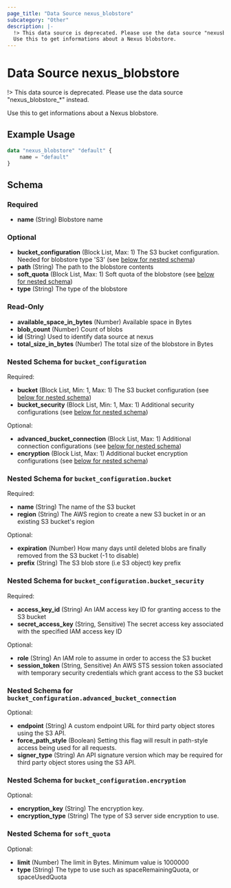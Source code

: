 ```yaml
---
page_title: "Data Source nexus_blobstore"
subcategory: "Other"
description: |-
  !> This data source is deprecated. Please use the data source "nexusblobstore*" instead.
  Use this to get informations about a Nexus blobstore.
---
```

# Data Source nexus_blobstore
!> This data source is deprecated. Please use the data source "nexus_blobstore_*" instead.

Use this to get informations about a Nexus blobstore.
## Example Usage
```terraform
data "nexus_blobstore" "default" {
	name = "default"
}
```
<!-- schema generated by tfplugindocs -->
## Schema

### Required

- **name** (String) Blobstore name

### Optional

- **bucket_configuration** (Block List, Max: 1) The S3 bucket configuration. Needed for blobstore type 'S3' (see [below for nested schema](#nestedblock--bucket_configuration))
- **path** (String) The path to the blobstore contents
- **soft_quota** (Block List, Max: 1) Soft quota of the blobstore (see [below for nested schema](#nestedblock--soft_quota))
- **type** (String) The type of the blobstore

### Read-Only

- **available_space_in_bytes** (Number) Available space in Bytes
- **blob_count** (Number) Count of blobs
- **id** (String) Used to identify data source at nexus
- **total_size_in_bytes** (Number) The total size of the blobstore in Bytes

<a id="nestedblock--bucket_configuration"></a>
### Nested Schema for `bucket_configuration`

Required:

- **bucket** (Block List, Min: 1, Max: 1) The S3 bucket configuration (see [below for nested schema](#nestedblock--bucket_configuration--bucket))
- **bucket_security** (Block List, Min: 1, Max: 1) Additional security configurations (see [below for nested schema](#nestedblock--bucket_configuration--bucket_security))

Optional:

- **advanced_bucket_connection** (Block List, Max: 1) Additional connection configurations (see [below for nested schema](#nestedblock--bucket_configuration--advanced_bucket_connection))
- **encryption** (Block List, Max: 1) Additional bucket encryption configurations (see [below for nested schema](#nestedblock--bucket_configuration--encryption))

<a id="nestedblock--bucket_configuration--bucket"></a>
### Nested Schema for `bucket_configuration.bucket`

Required:

- **name** (String) The name of the S3 bucket
- **region** (String) The AWS region to create a new S3 bucket in or an existing S3 bucket's region

Optional:

- **expiration** (Number) How many days until deleted blobs are finally removed from the S3 bucket (-1 to disable)
- **prefix** (String) The S3 blob store (i.e S3 object) key prefix


<a id="nestedblock--bucket_configuration--bucket_security"></a>
### Nested Schema for `bucket_configuration.bucket_security`

Required:

- **access_key_id** (String) An IAM access key ID for granting access to the S3 bucket
- **secret_access_key** (String, Sensitive) The secret access key associated with the specified IAM access key ID

Optional:

- **role** (String) An IAM role to assume in order to access the S3 bucket
- **session_token** (String, Sensitive) An AWS STS session token associated with temporary security credentials which grant access to the S3 bucket


<a id="nestedblock--bucket_configuration--advanced_bucket_connection"></a>
### Nested Schema for `bucket_configuration.advanced_bucket_connection`

Optional:

- **endpoint** (String) A custom endpoint URL for third party object stores using the S3 API.
- **force_path_style** (Boolean) Setting this flag will result in path-style access being used for all requests.
- **signer_type** (String) An API signature version which may be required for third party object stores using the S3 API.


<a id="nestedblock--bucket_configuration--encryption"></a>
### Nested Schema for `bucket_configuration.encryption`

Optional:

- **encryption_key** (String) The encryption key.
- **encryption_type** (String) The type of S3 server side encryption to use.



<a id="nestedblock--soft_quota"></a>
### Nested Schema for `soft_quota`

Optional:

- **limit** (Number) The limit in Bytes. Minimum value is 1000000
- **type** (String) The type to use such as spaceRemainingQuota, or spaceUsedQuota

